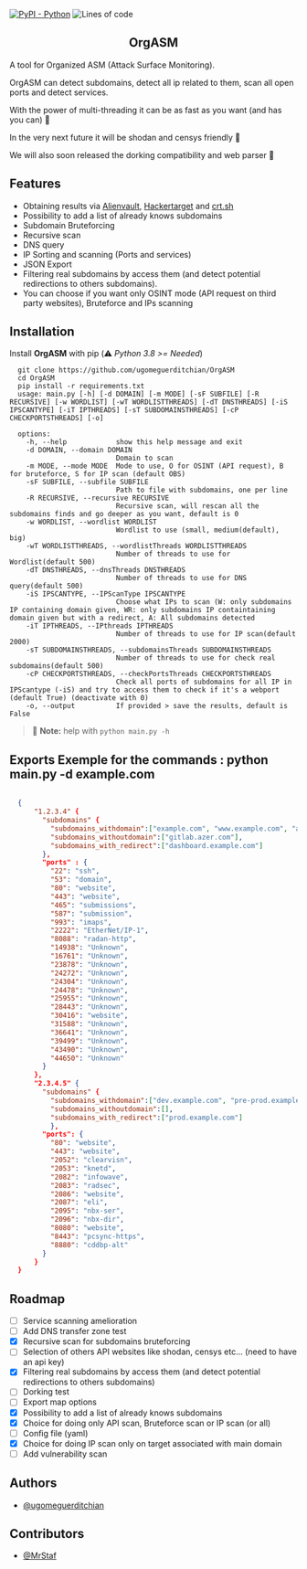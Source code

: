 [![PyPI - Python](https://img.shields.io/badge/python-v3%2E8-181717?logo=python&style=for-the-badge)](https://github.com/ugomeguerditchian/OrgASM)
![Lines of code](https://img.shields.io/tokei/lines/github.com/ugomeguerditchian/OrgASM?style=for-the-badge)

<h2 align="center">OrgASM</h2>

A tool for Organized ASM (Attack Surface Monitoring).

OrgASM can detect subdomains, detect all ip related to them, scan all open ports and detect services.

With the power of multi-threading it can be as fast as you want (and has you can) 🚀

In the very next future it will be shodan and censys friendly 🙌

We will also soon released the dorking compatibility and web parser 🥸

## Features

- Obtaining results via [Alienvault](https://otx.alienvault.com/), [Hackertarget](https://hackertarget.com/) and [crt.sh](https://crt.sh/)
- Possibility to add a list of already knows subdomains
- Subdomain Bruteforcing
- Recursive scan
- DNS query
- IP Sorting and scanning (Ports and services)
- JSON Export
- Filtering real subdomains by access them (and detect potential redirections to others subdomains).
- You can choose if you want only OSINT mode (API request on third party websites), Bruteforce and IPs scanning

## Installation

Install **OrgASM** with pip
(:warning: *Python 3.8 >= Needed*)

```
  git clone https://github.com/ugomeguerditchian/OrgASM
  cd OrgASM
  pip install -r requirements.txt
  usage: main.py [-h] [-d DOMAIN] [-m MODE] [-sF SUBFILE] [-R RECURSIVE] [-w WORDLIST] [-wT WORDLISTTHREADS] [-dT DNSTHREADS] [-iS IPSCANTYPE] [-iT IPTHREADS] [-sT SUBDOMAINSTHREADS] [-cP CHECKPORTSTHREADS] [-o]

  options:
    -h, --help            show this help message and exit
    -d DOMAIN, --domain DOMAIN
                          Domain to scan
    -m MODE, --mode MODE  Mode to use, O for OSINT (API request), B for bruteforce, S for IP scan (default OBS)
    -sF SUBFILE, --subfile SUBFILE
                          Path to file with subdomains, one per line
    -R RECURSIVE, --recursive RECURSIVE
                          Recursive scan, will rescan all the subdomains finds and go deeper as you want, default is 0
    -w WORDLIST, --wordlist WORDLIST
                          Wordlist to use (small, medium(default), big)
    -wT WORDLISTTHREADS, --wordlistThreads WORDLISTTHREADS
                          Number of threads to use for Wordlist(default 500)
    -dT DNSTHREADS, --dnsThreads DNSTHREADS
                          Number of threads to use for DNS query(default 500)
    -iS IPSCANTYPE, --IPScanType IPSCANTYPE
                          Choose what IPs to scan (W: only subdomains IP containing domain given, WR: only subdomains IP containtaining domain given but with a redirect, A: All subdomains detected
    -iT IPTHREADS, --IPthreads IPTHREADS
                          Number of threads to use for IP scan(default 2000)
    -sT SUBDOMAINSTHREADS, --subdomainsThreads SUBDOMAINSTHREADS
                          Number of threads to use for check real subdomains(default 500)
    -cP CHECKPORTSTHREADS, --checkPortsThreads CHECKPORTSTHREADS
                          Check all ports of subdomains for all IP in IPScantype (-iS) and try to access them to check if it's a webport (default True) (deactivate with 0)
    -o, --output          If provided > save the results, default is False
```

> :memo: **Note:** help with `python main.py -h`

## Exports Exemple for the commands : python main.py -d example.com

```json

  {
      "1.2.3.4" {
        "subdomains" {
          "subdomains_withdomain":["example.com", "www.example.com", "admin.example.com"],
          "subdomains_withoutdomain":["gitlab.azer.com"],
          "subdomains_with_redirect":["dashboard.example.com"]
        },
        "ports" : {
          "22": "ssh",
          "53": "domain",
          "80": "website",
          "443": "website",
          "465": "submissions",
          "587": "submission",
          "993": "imaps",
          "2222": "EtherNet/IP-1",
          "8088": "radan-http",
          "14938": "Unknown",
          "16761": "Unknown",
          "23878": "Unknown",
          "24272": "Unknown",
          "24304": "Unknown",
          "24478": "Unknown",
          "25955": "Unknown",
          "28443": "Unknown",
          "30416": "website",
          "31588": "Unknown",
          "36641": "Unknown",
          "39499": "Unknown",
          "43490": "Unknown",
          "44650": "Unknown"
        }
      },
      "2.3.4.5" {
        "subdomains" {
          "subdomains_withdomain":["dev.example.com", "pre-prod.example.com"],
          "subdomains_withoutdomain":[],
          "subdomains_with_redirect":["prod.example.com"]
          },
        "ports": {
          "80": "website",
          "443": "website",
          "2052": "clearvisn",
          "2053": "knetd",
          "2082": "infowave",
          "2083": "radsec",
          "2086": "website",
          "2087": "eli",
          "2095": "nbx-ser",
          "2096": "nbx-dir",
          "8080": "website",
          "8443": "pcsync-https",
          "8880": "cddbp-alt"
        }
      }
  }

```

## Roadmap

- [ ] Service scanning amelioration
- [ ] Add DNS transfer zone test
- [X] Recursive scan for subdomains bruteforcing
- [ ] Selection of others API websites like shodan, censys etc... (need to have an api key)
- [X] Filtering real subdomains by access them (and detect potential redirections to others subdomains)
- [ ] Dorking test
- [ ] Export map options
- [X] Possibility to add a list of already knows subdomains
- [X] Choice for doing only API scan, Bruteforce scan or IP scan (or all)
- [ ] Config file (yaml)
- [X] Choice for doing IP scan only on target associated with main domain
- [ ] Add vulnerability scan
## Authors

- [@ugomeguerditchian](https://github.com/ugomeguerditchian)

## Contributors

- [@MrStaf](https://github.com/MrStaf)
